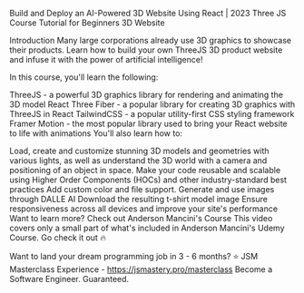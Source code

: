 Build and Deploy an AI-Powered 3D Website Using React | 2023 Three JS Course Tutorial for Beginners
3D Website

Introduction
Many large corporations already use 3D graphics to showcase their products. Learn how to build your own ThreeJS 3D product website and infuse it with the power of artificial intelligence!

In this course, you'll learn the following:

ThreeJS - a powerful 3D graphics library for rendering and animating the 3D model
React Three Fiber - a popular library for creating 3D graphics with ThreeJS in React
TailwindCSS - a popular utility-first CSS styling framework
Framer Motion - the most popular library used to bring your React website to life with animations
You'll also learn how to:

Load, create and customize stunning 3D models and geometries with various lights, as well as understand the 3D world with a camera and positioning of an object in space.
Make your code reusable and scalable using Higher Order Components (HOCs) and other industry-standard best practices
Add custom color and file support.
Generate and use images through DALLE AI
Download the resulting t-shirt model image
Ensure responsiveness across all devices and improve your site's performance
Want to learn more? Check out Anderson Mancini's Course
This video covers only a small part of what's included in Anderson Mancini's Udemy Course. Go check it out 🔥

Want to land your dream programming job in 3 - 6 months?
⭐ JSM Masterclass Experience - https://jsmastery.pro/masterclass Become a Software Engineer. Guaranteed.
